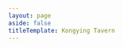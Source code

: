 ```yaml
---
layout: page
aside: false
titleTemplate: Kongying Tavern
---
```


<script setup>
import TeamPage from '../team/TeamPage.vue'
</script>

<TeamPage />

